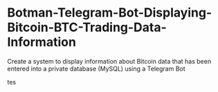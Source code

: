 # Botman-Telegram-Bot-Displaying-Bitcoin-BTC-Trading-Data-Information
Create a system to display information about Bitcoin data that has been entered into a private database (MySQL) using a Telegram Bot

tes
